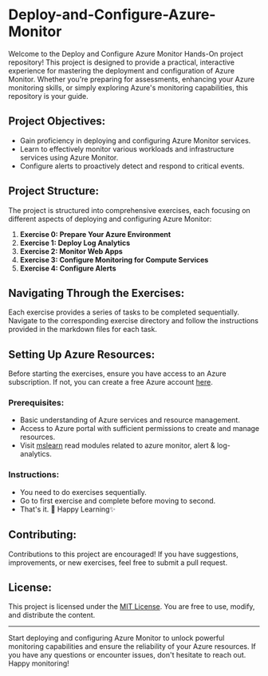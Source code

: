 # Deploy-and-Configure-Azure-Monitor
Welcome to the Deploy and Configure Azure Monitor Hands-On project repository! This project is designed to provide a practical, interactive experience for mastering the deployment and configuration of Azure Monitor. Whether you're preparing for assessments, enhancing your Azure monitoring skills, or simply exploring Azure's monitoring capabilities, this repository is your guide.

## Project Objectives:
- Gain proficiency in deploying and configuring Azure Monitor services.
- Learn to effectively monitor various workloads and infrastructure services using Azure Monitor.
- Configure alerts to proactively detect and respond to critical events.

## Project Structure:
The project is structured into comprehensive exercises, each focusing on different aspects of deploying and configuring Azure Monitor:

1. **Exercise 0: Prepare Your Azure Environment**
2. **Exercise 1: Deploy Log Analytics**
3. **Exercise 2: Monitor Web Apps**
4. **Exercise 3: Configure Monitoring for Compute Services**
5. **Exercise 4: Configure Alerts**

## Navigating Through the Exercises:
Each exercise provides a series of tasks to be completed sequentially. Navigate to the corresponding exercise directory and follow the instructions provided in the markdown files for each task.

## Setting Up Azure Resources:
Before starting the exercises, ensure you have access to an Azure subscription. If not, you can create a free Azure account [here](https://azure.microsoft.com/en-us/free/).

### Prerequisites:
- Basic understanding of Azure services and resource management.
- Access to Azure portal with sufficient permissions to create and manage resources.
- Visit [mslearn](https://learn.microsoft.com/en-gb/training/courses/az-104t00?wt.mc_id=studentamb_335505#course-syllabus) read modules related to azure monitor, alert & log-analytics.

### Instructions:
- You need to do exercises sequentially.
- Go to first exercise and complete before moving to second.
- That's it. 🤗 Happy Learning✨

## Contributing:
Contributions to this project are encouraged! If you have suggestions, improvements, or new exercises, feel free to submit a pull request.

## License:
This project is licensed under the [MIT License](LICENSE). You are free to use, modify, and distribute the content.

---

Start deploying and configuring Azure Monitor to unlock powerful monitoring capabilities and ensure the reliability of your Azure resources. If you have any questions or encounter issues, don't hesitate to reach out. Happy monitoring!
